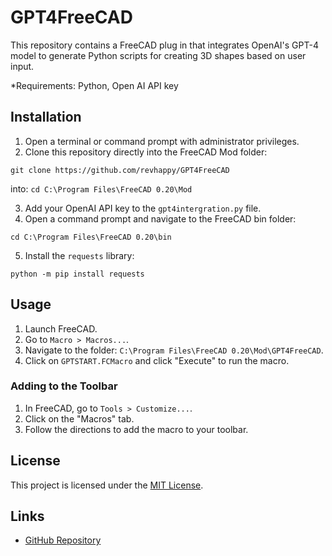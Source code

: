# GPT4FreeCAD

This repository contains a FreeCAD plug in that integrates OpenAI's GPT-4 model to generate Python scripts for creating 3D shapes based on user input.

*Requirements:  Python, Open AI API key

## Installation

1. Open a terminal or command prompt with administrator privileges.
2. Clone this repository directly into the FreeCAD Mod folder:

`git clone https://github.com/revhappy/GPT4FreeCAD`

into:
`cd C:\Program Files\FreeCAD 0.20\Mod`



3. Add your OpenAI API key to the `gpt4intergration.py` file.
4. Open a command prompt and navigate to the FreeCAD bin folder:

`cd C:\Program Files\FreeCAD 0.20\bin`


5. Install the `requests` library:

`python -m pip install requests`



## Usage

1. Launch FreeCAD.
2. Go to `Macro > Macros...`.
3. Navigate to the folder: `C:\Program Files\FreeCAD 0.20\Mod\GPT4FreeCAD`.
4. Click on `GPTSTART.FCMacro` and click "Execute" to run the macro.

### Adding to the Toolbar

1. In FreeCAD, go to `Tools > Customize...`.
2. Click on the "Macros" tab.
3. Follow the directions to add the macro to your toolbar.

## License

This project is licensed under the [MIT License](LICENSE).

## Links

- [GitHub Repository](https://github.com/revhappy/GPT4FreeCAD)
